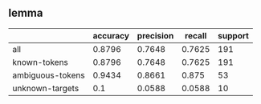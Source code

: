 
## lemma

|                  | accuracy | precision | recall | support |
|------------------|----------|-----------|--------|---------|
| all              | 0.8796   | 0.7648    | 0.7625 | 191     |
| known-tokens     | 0.8796   | 0.7648    | 0.7625 | 191     |
| ambiguous-tokens | 0.9434   | 0.8661    | 0.875  | 53      |
| unknown-targets  | 0.1      | 0.0588    | 0.0588 | 10      |

